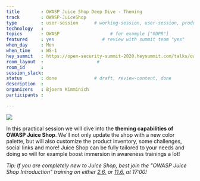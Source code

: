 ```yaml
---
title        : OWASP Juice Shop Deep Dive - Theming
track        : OWASP-JuiceShop
type         : user-session      # working-session, user-session, product-session
technology   :
topics       : OWASP                   # for example ["GDPR"]
featured     : yes                  # review with summit team "yes"
when_day     : Mon
when_time    : WS-1
hey_summit   : https://open-security-summit-2020.heysummit.com/talks/owasp-juice-shop-deep-dive-theming-1/
room_layout  :                    #
room_id      :
session_slack: 
status       : done              # draft, review-content, done
description  :
organizers   : Bjoern Kimminich
participants :

---
```


![](https://raw.githubusercontent.com/OWASP/owasp-swag/master/projects/juice-shop/logos/custom/JuicyBot_MedicalMask.png)

In this practical session we will dive into the **theming capabilities
of OWASP Juice Shop**. We'll not only update the shop with a new color
palette, but will also customize the product inventory, some challenges,
social links and more! Juice Shop can be fully tailored to your needs
and doing so will for example boost immersion in awareness trainings a
lot!

_Tip: If you are completely new to Juice Shop, best join the "OWASP
Juice Shop Introduction" training on either
[2.6.](https://pre-summit-training-sessions.heysummit.com/talks/owasp-juice-shop/)
or
[11.6.](https://pre-summit-training-sessions.heysummit.com/talks/owasp-juice-shop-introduction/)
at 17:00!_
